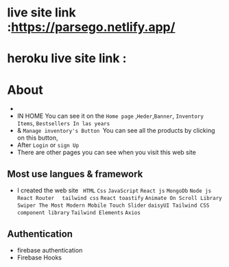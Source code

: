 # live site link :https://parsego.netlify.app/
# heroku live site link : 



# About

* 
* IN HOME You can see it on the `Home page` ,`Heder`,`Banner`, `Inventory Items`, `Bestsellers In las years` 
* & `Manage inventory's Button `You can see all the products by clicking on this button,
* After `Login`  or `sign Up`
* There are other pages you can see when you visit this web site


## Most use langues & framework


* I created the web site ` HTML`  `Css`  `JavaScript` `React js` `MongoDb` `Node js` `React Router ` ` tailwind css` `React toastify` `Animate On Scroll Library` `Swiper The Most Modern Mobile Touch Slider` `daisyUI Tailwind CSS component library` `Tailwind Elements` `Axios`

 
 ## Authentication
 * firebase authentication
 * Firebase Hooks

